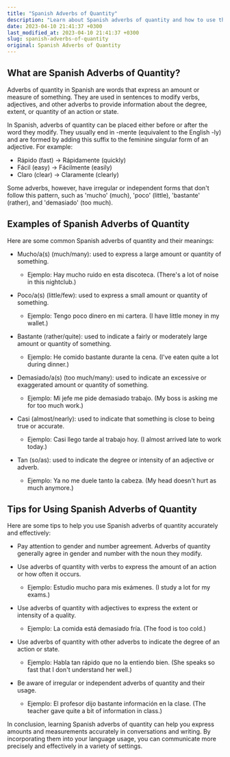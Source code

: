 ```yaml
---
title: "Spanish Adverbs of Quantity"
description: "Learn about Spanish adverbs of quantity and how to use them to express amounts and measurements accurately in conversations and writing."
date: 2023-04-10 21:41:37 +0300
last_modified_at: 2023-04-10 21:41:37 +0300
slug: spanish-adverbs-of-quantity
original: Spanish Adverbs of Quantity
---
```

## What are Spanish Adverbs of Quantity?

Adverbs of quantity in Spanish are words that express an amount or measure of something. They are used in sentences to modify verbs, adjectives, and other adverbs to provide information about the degree, extent, or quantity of an action or state.

In Spanish, adverbs of quantity can be placed either before or after the word they modify. They usually end in -mente (equivalent to the English -ly) and are formed by adding this suffix to the feminine singular form of an adjective. For example:

- Rápido (fast) → Rápidamente (quickly)
- Fácil (easy) → Fácilmente (easily)
- Claro (clear) → Claramente (clearly)

Some adverbs, however, have irregular or independent forms that don't follow this pattern, such as 'mucho' (much), 'poco' (little), 'bastante' (rather), and 'demasiado' (too much).

## Examples of Spanish Adverbs of Quantity

Here are some common Spanish adverbs of quantity and their meanings:

- Mucho/a(s) (much/many): used to express a large amount or quantity of something.

  - Ejemplo: Hay mucho ruido en esta discoteca. (There's a lot of noise in this nightclub.)

- Poco/a(s) (little/few): used to express a small amount or quantity of something.

  - Ejemplo: Tengo poco dinero en mi cartera. (I have little money in my wallet.)

- Bastante (rather/quite): used to indicate a fairly or moderately large amount or quantity of something.

  - Ejemplo: He comido bastante durante la cena. (I've eaten quite a lot during dinner.)

- Demasiado/a(s) (too much/many): used to indicate an excessive or exaggerated amount or quantity of something.

  - Ejemplo: Mi jefe me pide demasiado trabajo. (My boss is asking me for too much work.)

- Casi (almost/nearly): used to indicate that something is close to being true or accurate.

  - Ejemplo: Casi llego tarde al trabajo hoy. (I almost arrived late to work today.)

- Tan (so/as): used to indicate the degree or intensity of an adjective or adverb.

  - Ejemplo: Ya no me duele tanto la cabeza. (My head doesn't hurt as much anymore.)

## Tips for Using Spanish Adverbs of Quantity

Here are some tips to help you use Spanish adverbs of quantity accurately and effectively:

- Pay attention to gender and number agreement. Adverbs of quantity generally agree in gender and number with the noun they modify.

- Use adverbs of quantity with verbs to express the amount of an action or how often it occurs.

  - Ejemplo: Estudio mucho para mis exámenes. (I study a lot for my exams.)

- Use adverbs of quantity with adjectives to express the extent or intensity of a quality.

  - Ejemplo: La comida está demasiado fría. (The food is too cold.)

- Use adverbs of quantity with other adverbs to indicate the degree of an action or state.

  - Ejemplo: Habla tan rápido que no la entiendo bien. (She speaks so fast that I don't understand her well.)

- Be aware of irregular or independent adverbs of quantity and their usage.

  - Ejemplo: El profesor dijo bastante información en la clase. (The teacher gave quite a bit of information in class.)

In conclusion, learning Spanish adverbs of quantity can help you express amounts and measurements accurately in conversations and writing. By incorporating them into your language usage, you can communicate more precisely and effectively in a variety of settings.